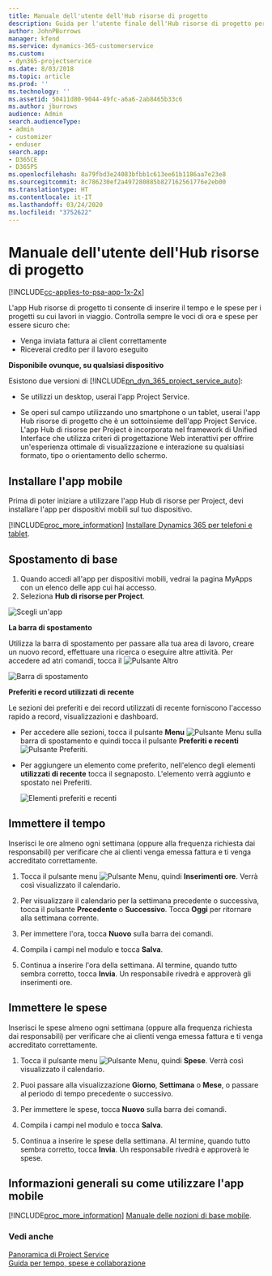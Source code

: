```yaml
---
title: Manuale dell'utente dell'Hub risorse di progetto
description: Guida per l'utente finale dell'Hub risorse di progetto per Project Service
author: JohnPBurrows
manager: kfend
ms.service: dynamics-365-customerservice
ms.custom:
- dyn365-projectservice
ms.date: 8/03/2018
ms.topic: article
ms.prod: ''
ms.technology: ''
ms.assetid: 50411d80-9044-49fc-a6a6-2ab8465b33c6
ms.author: jburrows
audience: Admin
search.audienceType:
- admin
- customizer
- enduser
search.app:
- D365CE
- D365PS
ms.openlocfilehash: 8a79fbd3e24083bfbb1c613ee61b1186aa7e23e8
ms.sourcegitcommit: 8c786230ef2a497280885b827162561776e2eb00
ms.translationtype: HT
ms.contentlocale: it-IT
ms.lasthandoff: 03/24/2020
ms.locfileid: "3752622"
---
```

# <a name="user-guide-for-project-resource-hub"></a>Manuale dell'utente dell'Hub risorse di progetto

[!INCLUDE[cc-applies-to-psa-app-1x-2x](../includes/cc-applies-to-psa-app-1x-2x.md)]

L'app Hub risorse di progetto ti consente di inserire il tempo e le spese per i progetti su cui lavori in viaggio. Controlla sempre le voci di ora e spese per essere sicuro che:

- Venga inviata fattura ai client correttamente
- Riceverai credito per il lavoro eseguito

**Disponibile ovunque, su qualsiasi dispositivo**

Esistono due versioni di [!INCLUDE[pn_dyn_365_project_service_auto](../includes/pn-dyn-365-project-service-auto.md)]: 

- Se utilizzi un desktop, userai l'app Project Service. 

- Se operi sul campo utilizzando uno smartphone o un tablet, userai l'app Hub risorse di progetto che è un sottoinsieme dell'app Project Service. L'app Hub di risorse per Project è incorporata nel framework di Unified Interface che utilizza criteri di progettazione Web interattivi per offrire un'esperienza ottimale di visualizzazione e interazione su qualsiasi formato, tipo o orientamento dello schermo. 


## <a name="install-the-mobile-app"></a>Installare l'app mobile
Prima di poter iniziare a utilizzare l'app Hub di risorse per Project, devi installare l'app per dispositivi mobili sul tuo dispositivo. 

[!INCLUDE[proc_more_information](../includes/proc-more-information.md)] [Installare Dynamics 365 per telefoni e tablet](../mobile-app/install-dynamics-365-for-phones-and-tablets.md).

## <a name="basic-navigation"></a>Spostamento di base
1.  Quando accedi all'app per dispositivi mobili, vedrai la pagina MyApps con un elenco delle app cui hai accesso. 
2.  Seleziona **Hub di risorse per Project**.

![Scegli un'app](media/chooseApp_1.png "Scegli un'app")

**La barra di spostamento**

Utilizza la barra di spostamento per passare alla tua area di lavoro, creare un nuovo record, effettuare una ricerca o eseguire altre attività. Per accedere ad atri comandi, tocca il ![Pulsante Altro](media/MoreButton.png "Pulsante Altro")

![Barra di spostamento](media/NavBar_2.png "Barra di spostamento")

**Preferiti e record utilizzati di recente**

Le sezioni dei preferiti e dei record utilizzati di recente forniscono l'accesso rapido a record, visualizzazioni e dashboard. 

- Per accedere alle sezioni, tocca il pulsante **Menu** ![Pulsante Menu](media/MenuButton.png "Pulsante Menu") sulla barra di spostamento e quindi tocca il pulsante **Preferiti e recenti** ![Pulsante Preferiti](media/FavButton.png "Pulsante Preferiti e recenti").

- Per aggiungere un elemento come preferito, nell'elenco degli elementi **utilizzati di recente** tocca il segnaposto. L'elemento verrà aggiunto e spostato nei Preferiti.

  ![Elementi preferiti e recenti](media/Favs_3.png "Elementi preferiti e recenti")
 
## <a name="enter-time"></a>Immettere il tempo
Inserisci le ore almeno ogni settimana (oppure alla frequenza richiesta dai responsabili) per verificare che ai clienti venga emessa fattura e ti venga accreditato correttamente.

1. Tocca il pulsante menu ![Pulsante Menu](media/MenuButton.png "Pulsante Menu"), quindi **Inserimenti ore**. Verrà così visualizzato il calendario.

2. Per visualizzare il calendario per la settimana precedente o successiva, tocca il pulsante **Precedente** o **Successivo**. Tocca **Oggi** per ritornare alla settimana corrente.

3. Per immettere l'ora, tocca **Nuovo** sulla barra dei comandi. 

4. Compila i campi nel modulo e tocca **Salva**.

5. Continua a inserire l'ora della settimana. Al termine, quando tutto sembra corretto, tocca **Invia**. Un responsabile rivedrà e approverà gli inserimenti ore.

## <a name="enter-expenses"></a>Immettere le spese 
Inserisci le spese almeno ogni settimana (oppure alla frequenza richiesta dai responsabili) per verificare che ai clienti venga emessa fattura e ti venga accreditato correttamente.

1. Tocca il pulsante menu ![Pulsante Menu](media/MenuButton.png "Pulsante Menu"), quindi **Spese**. Verrà così visualizzato il calendario.

2. Puoi passare alla visualizzazione **Giorno**, **Settimana** o **Mese**, o passare al periodo di tempo precedente o successivo. 

3. Per immettere le spese, tocca **Nuovo** sulla barra dei comandi. 

4. Compila i campi nel modulo e tocca **Salva**.

5. Continua a inserire le spese della settimana. Al termine, quando tutto sembra corretto, tocca **Invia**. Un responsabile rivedrà e approverà le spese.

## <a name="general-information-on-how-to-use-the-mobile-app"></a>Informazioni generali su come utilizzare l'app mobile 
[!INCLUDE[proc_more_information](../includes/proc-more-information.md)] [Manuale delle nozioni di base mobile](../mobile-app/dynamics-365-phones-tablets-users-guide.md).

### <a name="see-also"></a>Vedi anche  
 [Panoramica di Project Service](../project-service/overview.md)   
 [Guida per tempo, spese e collaborazione](../project-service/time-expense-collaboration-guide.md)   
 
